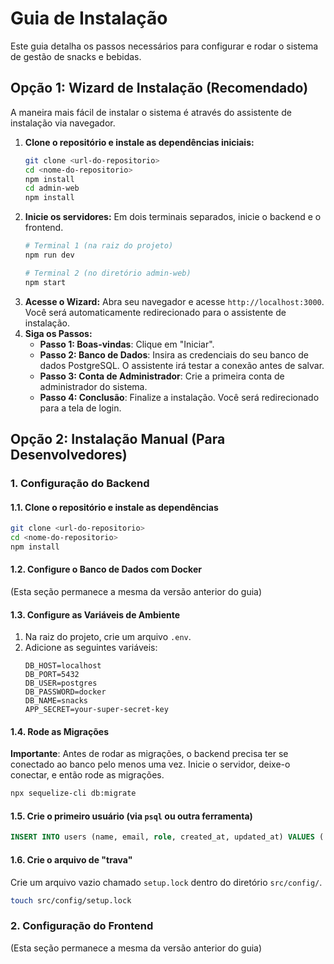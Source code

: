 # Guia de Instalação

Este guia detalha os passos necessários para configurar e rodar o sistema de gestão de snacks e bebidas.

## Opção 1: Wizard de Instalação (Recomendado)

A maneira mais fácil de instalar o sistema é através do assistente de instalação via navegador.

1.  **Clone o repositório e instale as dependências iniciais:**
    ```bash
    git clone <url-do-repositorio>
    cd <nome-do-repositorio>
    npm install
    cd admin-web
    npm install
    ```
2.  **Inicie os servidores:**
    Em dois terminais separados, inicie o backend e o frontend.
    ```bash
    # Terminal 1 (na raiz do projeto)
    npm run dev

    # Terminal 2 (no diretório admin-web)
    npm start
    ```
3.  **Acesse o Wizard:**
    Abra seu navegador e acesse `http://localhost:3000`. Você será automaticamente redirecionado para o assistente de instalação.
4.  **Siga os Passos:**
    - **Passo 1: Boas-vindas**: Clique em "Iniciar".
    - **Passo 2: Banco de Dados**: Insira as credenciais do seu banco de dados PostgreSQL. O assistente irá testar a conexão antes de salvar.
    - **Passo 3: Conta de Administrador**: Crie a primeira conta de administrador do sistema.
    - **Passo 4: Conclusão**: Finalize a instalação. Você será redirecionado para a tela de login.

## Opção 2: Instalação Manual (Para Desenvolvedores)

### 1. Configuração do Backend

#### 1.1. Clone o repositório e instale as dependências
```bash
git clone <url-do-repositorio>
cd <nome-do-repositorio>
npm install
```

#### 1.2. Configure o Banco de Dados com Docker
(Esta seção permanece a mesma da versão anterior do guia)

#### 1.3. Configure as Variáveis de Ambiente
1.  Na raiz do projeto, crie um arquivo `.env`.
2.  Adicione as seguintes variáveis:
    ```env
    DB_HOST=localhost
    DB_PORT=5432
    DB_USER=postgres
    DB_PASSWORD=docker
    DB_NAME=snacks
    APP_SECRET=your-super-secret-key
    ```

#### 1.4. Rode as Migrações
**Importante**: Antes de rodar as migrações, o backend precisa ter se conectado ao banco pelo menos uma vez. Inicie o servidor, deixe-o conectar, e então rode as migrações.
```bash
npx sequelize-cli db:migrate
```

#### 1.5. Crie o primeiro usuário (via `psql` ou outra ferramenta)
```sql
INSERT INTO users (name, email, role, created_at, updated_at) VALUES ('Admin', 'admin@example.com', 'admin', NOW(), NOW());
```

#### 1.6. Crie o arquivo de "trava"
Crie um arquivo vazio chamado `setup.lock` dentro do diretório `src/config/`.
```bash
touch src/config/setup.lock
```

### 2. Configuração do Frontend
(Esta seção permanece a mesma da versão anterior do guia)
